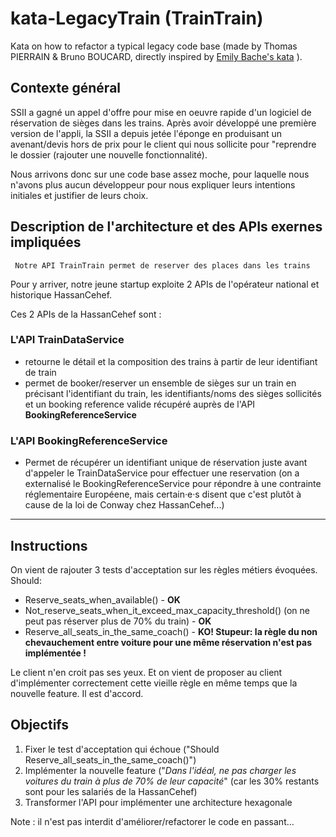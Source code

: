 # kata-LegacyTrain (TrainTrain)
Kata on how to refactor a typical legacy code base (made by Thomas PIERRAIN & Bruno BOUCARD, directly inspired by [Emily Bache's kata](https://github.com/emilybache/KataTrainReservation) ).

## Contexte général
SSII a gagné un appel d'offre pour mise en oeuvre rapide d'un logiciel de réservation de sièges dans les trains.
Après avoir développé une première version de l'appli, la SSII a depuis jetée l'éponge en produisant un avenant/devis hors de prix pour le client qui nous sollicite pour "reprendre le dossier (rajouter une nouvelle fonctionnalité).

Nous arrivons donc sur une code base assez moche, pour laquelle nous n'avons plus aucun développeur pour nous expliquer leurs intentions initiales et justifier de leurs choix. 

## Description de l'architecture et des APIs exernes impliquées

     Notre API TrainTrain permet de reserver des places dans les trains

Pour y arriver, notre jeune startup exploite 2 APIs de l'opérateur national et historique HassanCehef. 

Ces 2 APIs de la HassanCehef sont :

### L'API TrainDataService 
- retourne le détail et la composition des trains à partir de leur identifiant de train
- permet de booker/reserver un ensemble de sièges sur un train en précisant l'identifiant du train, les identifiants/noms des sièges sollicités et un booking reference valide récupéré auprès de l'API __BookingReferenceService__

### L'API BookingReferenceService
- Permet de récupérer un identifiant unique de réservation juste avant d'appeler le TrainDataService pour effectuer une reservation (on a externalisé le BookingReferenceService pour répondre à une contrainte réglementaire Européene, mais certain·e·s disent que c'est plutôt à cause de la loi de Conway chez HassanCehef...)

---

## Instructions

On vient de rajouter 3 tests d'acceptation sur les règles métiers évoquées.
Should:
   - Reserve_seats_when_available() - __OK__
   - Not_reserve_seats_when_it_exceed_max_capacity_threshold() (on ne peut pas réserver plus de 70% du train) - __OK__
   - Reserve_all_seats_in_the_same_coach() - __KO! Stupeur: la règle du non chevauchement entre voiture pour une même réservation n'est pas implémentée !__

Le client n'en croit pas ses yeux. Et on vient de proposer au client d'implémenter correctement cette vieille règle en même temps que la nouvelle feature. Il est d'accord.

## Objectifs

1. Fixer le test d'acceptation qui échoue ("Should Reserve_all_seats_in_the_same_coach()")
2. Implémenter la nouvelle feature ("*Dans l'idéal, ne pas charger les voitures du train à plus de 70% de leur capacité*" (car les 30% restants sont pour les salariés de la HassanCehef)
3. Transformer l'API pour implémenter une architecture hexagonale

Note : il n'est pas interdit d'améliorer/refactorer le code en passant...
